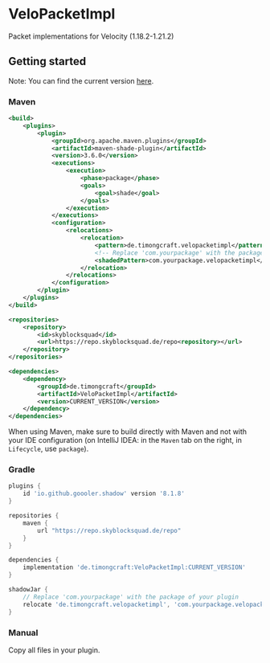 # VeloPacketImpl

Packet implementations for Velocity (1.18.2-1.21.2)

## Getting started
Note: You can find the current version [here](https://repo.skyblocksquad.de/#/repo/de/timongcraft/VeloPacketImpl).

### Maven

```xml
<build>
    <plugins>
        <plugin>
            <groupId>org.apache.maven.plugins</groupId>
            <artifactId>maven-shade-plugin</artifactId>
            <version>3.6.0</version>
            <executions>
                <execution>
                    <phase>package</phase>
                    <goals>
                        <goal>shade</goal>
                    </goals>
                </execution>
            </executions>
            <configuration>
                <relocations>
                    <relocation>
                        <pattern>de.timongcraft.velopacketimpl</pattern>
                        <!-- Replace 'com.yourpackage' with the package of your plugin ! -->
                        <shadedPattern>com.yourpackage.velopacketimpl</shadedPattern>
                    </relocation>
                </relocations>
            </configuration>
        </plugin>
    </plugins>
</build>

<repositories>
    <repository>
        <id>skyblocksquad</id>
        <url>https://repo.skyblocksquad.de/repo<repository></url>
    </repository>
</repositories>

<dependencies>
    <dependency>
        <groupId>de.timongcraft</groupId>
        <artifactId>VeloPacketImpl</artifactId>
        <version>CURRENT_VERSION</version>
    </dependency>
</dependencies>
```

When using Maven, make sure to build directly with Maven and not with your IDE configuration (on IntelliJ IDEA: in the `Maven` tab on the right, in `Lifecycle`, use `package`).

### Gradle

```groovy
plugins {
    id 'io.github.goooler.shadow' version '8.1.8'
}

repositories {
    maven {
        url "https://repo.skyblocksquad.de/repo"
    }
}

dependencies {
    implementation 'de.timongcraft:VeloPacketImpl:CURRENT_VERSION'
}

shadowJar {
    // Replace 'com.yourpackage' with the package of your plugin 
    relocate 'de.timongcraft.velopacketimpl', 'com.yourpackage.velopacketimpl'
}
```

### Manual

Copy all files in your plugin.